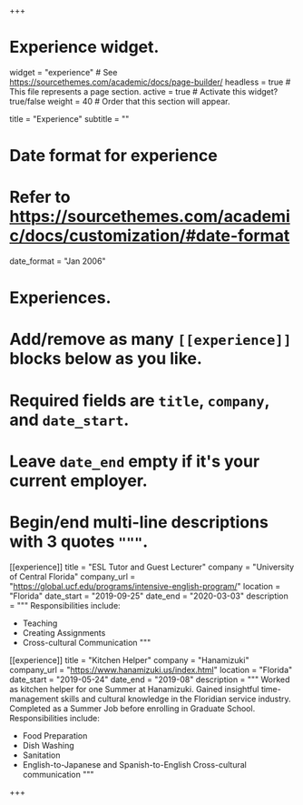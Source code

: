 +++
# Experience widget.
widget = "experience"  # See https://sourcethemes.com/academic/docs/page-builder/
headless = true  # This file represents a page section.
active = true  # Activate this widget? true/false
weight = 40  # Order that this section will appear.

title = "Experience"
subtitle = ""

# Date format for experience
#   Refer to https://sourcethemes.com/academic/docs/customization/#date-format
date_format = "Jan 2006"

# Experiences.
#   Add/remove as many `[[experience]]` blocks below as you like.
#   Required fields are `title`, `company`, and `date_start`.
#   Leave `date_end` empty if it's your current employer.
#   Begin/end multi-line descriptions with 3 quotes `"""`.
[[experience]]
  title = "ESL Tutor and Guest Lecturer"
  company = "University of Central Florida"
  company_url = "https://global.ucf.edu/programs/intensive-english-program/"
  location = "Florida"
  date_start = "2019-09-25"
  date_end = "2020-03-03"
  description = """
  Responsibilities include:
  
  * Teaching
  * Creating Assignments
  * Cross-cultural Communication
  """

[[experience]]
  title = "Kitchen Helper"
  company = "Hanamizuki"
  company_url = "https://www.hanamizuki.us/index.html"
  location = "Florida"
  date_start = "2019-05-24"
  date_end = "2019-08"
  description = """
  Worked as kitchen helper for one Summer at Hanamizuki. Gained insightful time-management skills and cultural knowledge in the Floridian service industry. Completed as a Summer Job before enrolling in Graduate School.
  Responsibilities include:
  
  * Food Preparation
  * Dish Washing
  * Sanitation
  * English-to-Japanese and Spanish-to-English Cross-cultural communication
  """

+++
